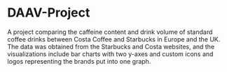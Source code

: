 # DAAV-Project
A project comparing the caffeine content and drink volume of standard coffee drinks between Costa Coffee and Starbucks in Europe and the UK. The data was obtained from the Starbucks and Costa websites, and the visualizations include bar charts with two y-axes and custom icons and logos representing the brands put into one graph.
